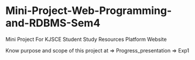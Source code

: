 # Mini-Project-Web-Programming-and-RDBMS-Sem4
Mini Project For KJSCE Student Study Resources Platform Website

Know purpose and scope of this project at => Progress_presentation => Exp1
